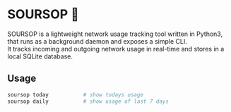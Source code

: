 # SOURSOP 🍈

SOURSOP is a lightweight network usage tracking tool written in Python3, 
that runs as a background daemon and exposes a simple CLI.  
It tracks incoming and outgoing network usage in real-time and stores in a local SQLite database.

## Usage

```bash
soursop today           # show todays usage
soursop daily           # show usage of last 7 days